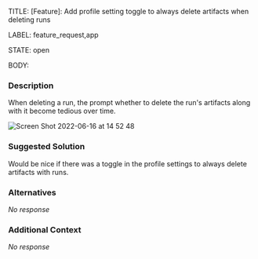 TITLE:
[Feature]: Add profile setting toggle to always delete artifacts when deleting runs

LABEL:
feature_request,app

STATE:
open

BODY:
### Description

When deleting a run, the prompt whether to delete the run's artifacts along with it become tedious over time.

![Screen Shot 2022-06-16 at 14 52 48](https://user-images.githubusercontent.com/30958850/174085866-a946df82-d38d-4d5f-948c-a01e71e43d14.png)


### Suggested Solution

Would be nice if there was a toggle in the profile settings to always delete artifacts with runs.

### Alternatives

_No response_

### Additional Context

_No response_

